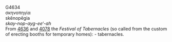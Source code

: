 G4634  
σκηνοπηγία  
skēnopēgia  
*skay-nop-ayg-ee‘-ah*  
From [4636](g4636) and [4078](g4078) the *Festival* *of* *Tabernacles*
(so called from the custom of erecting booths for temporary homes): -
tabernacles.  
